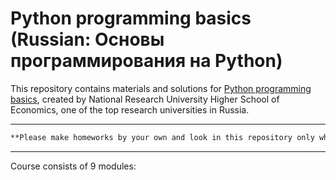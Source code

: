 # Python programming basics (Russian: Основы программирования на Python)
This repository contains materials and solutions for [Python programming basics](https://www.coursera.org/learn/python-osnovy-programmirovaniya), created by National Research University Higher School of Economics, one of the top research
universities in Russia.
*** 
```diff
**Please make homeworks by your own and look in this repository only when you've already done the assignments. Anyway, it is in your interests if you really want to learn something**.
```
*** 
Course consists of 9 modules:
